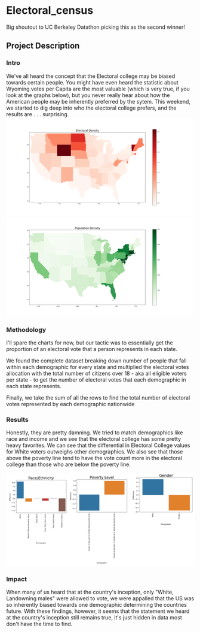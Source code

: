 # Electoral_census
Big shoutout to UC Berkeley Datathon picking this as the second winner! 

## Project Description

### Intro
We've all heard the concept that the Electoral college may be biased towards certain people. You might have even heard the statistic about Wyoming votes per Capita are the most valuable (which is very true, if you look at the graphs below), but you never really hear about how the American people may be inherently preferred by the sytem. This weekend, we started to dig deep into who the electoral college prefers, and the results are . . . surprising. 
![Electoral College per Capita plot](https://github.com/arefmalek/Electoral_census/blob/main/geoplots/images/Electoral_capita.png)
![density plot](https://github.com/arefmalek/Electoral_census/blob/main/geoplots/images/Density.png)

### Methodology
I'll spare the charts for now, but our tactic was to essentially get the proportion of an electoral vote that a person represents in each state.

We found the complete dataset breaking down number of people that fall within each demographic for every state and multiplied the electoral votes allocation with the total number of citizens over 18 - aka all eligible voters per state - to get the number of electoral votes that each demographic in each state represents.

Finally, we take the sum of all the rows to find the total number of electoral votes represented by each demographic nationwide

### Results
Honestly, they are pretty damning. We tried to match demographics like race and income and we see that the electoral college has some pretty heavy favorites. We can see that the differential in Electoral College values for White voters outweighs other demographics. We also see that those above the poverty line tend to have the vote count more in the electoral college than those who are below the poverty line.

![Disparities](https://github.com/arefmalek/Electoral_census/blob/main/geoplots/images/Disparities.PNG)

### Impact

When many of us heard that at the country's inception, only "White, Landowning males" were allowed to vote, we were appalled that the US was so inherently biased towards one demographic determining the countries future. With these findings, however, it seems that the statement we heard at the country's inception still remains true, it's just hidden in data most don't have the time to find.
